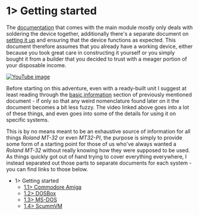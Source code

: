 # 1> Getting started
The [documentation](https://github.com/tebl/BulkyMIDI-32/tree/main/BulkyMIDI-32%20Module#bulkymidi-32-module) that comes with the main module mostly only deals with soldering the device together, additionally there's a separate document on [setting it up](https://github.com/tebl/BulkyMIDI-32/blob/main/documentation/setting_up.md) and ensuring that the device functions as expected. This document therefore assumes that you already have a working device, either because you took great care in constructing it yourself or you simply bought it from a builder that you decided to trust with a meager portion of your disposable income.

[![YouTube image](https://github.com/tebl/BulkyMIDI-32/raw/main/gallery/youtube_clip_setting_it_up.jpg)](https://youtu.be/7vWQ5zV8XT0)

Before starting on this adventure, even with a ready-built unit I suggest at least reading through the [basic information](https://github.com/tebl/BulkyMIDI-32/blob/main/documentation/setting_it_up.md#11-basic-information) section of previously mentioned document - if only so that any weird nomenclature found later on it the document becomes a bit less fuzzy. The video linked above goes into a lot of these things, and even goes into some of the details for using it on specific systems.

This is by no means meant to be an exhaustive source of information for all things *Roland MT-32* or even *MT32-PI*, the purpose is simply to provide some form of a starting point for those of us who've always wanted a *Roland MT-32* without really knowing how they were supposed to be used. As things quickly got out of hand trying to cover everything everywhere, I instead separated out those parts to separate documents for each system - you can find links to those below.

- 1> Getting started
  - [1.1> Commodore Amiga](https://github.com/tebl/BulkyMIDI-32/blob/main/documentation/getting_started_amiga.md)
  - [1.2> DOSBox](https://github.com/tebl/BulkyMIDI-32/blob/main/documentation/getting_started_dosbox.md)
  - [1.3> MS-DOS](https://github.com/tebl/BulkyMIDI-32/blob/main/documentation/getting_started_msdos.md)
  - [1.4> ScummVM](https://github.com/tebl/BulkyMIDI-32/blob/main/documentation/getting_started_scummvm.md)
